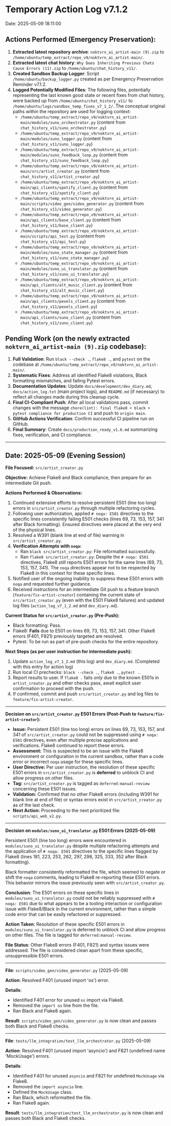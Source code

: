 # Temporary Action Log v7.1.2

Date: 2025-05-09 18:11:00

## Actions Performed (Emergency Preservation):

1.  **Extracted latest repository archive**: `noktvrn_ai_artist-main (9).zip` to `/home/ubuntu/temp_extract/repo_v9/noktvrn_ai_artist-main/`.
2.  **Extracted latest chat history**: `Why Does Inheriting Previous Chats Cause Errors (11).zip` to `/home/ubuntu/chat_history_v11/`.
3.  **Created Sandbox Backup Logger**: Script `/home/ubuntu/backup_logger.py` created as per Emergency Preservation Reminder v7.1.2.
4.  **Logged Potentially Modified Files**: The following files, potentially representing the last known good state or recent fixes from chat history, were backed up from `/home/ubuntu/chat_history_v11/` to `/home/ubuntu/logs/sandbox_temp_fixes_v7_1_2/`. The conceptual original paths within the repository are used for logging context:
    *   `/home/ubuntu/temp_extract/repo_v9/noktvrn_ai_artist-main/modules/suno_orchestrator.py` (content from `chat_history_v11/suno_orchestrator.py`)
    *   `/home/ubuntu/temp_extract/repo_v9/noktvrn_ai_artist-main/modules/suno_logger.py` (content from `chat_history_v11/suno_logger.py`)
    *   `/home/ubuntu/temp_extract/repo_v9/noktvrn_ai_artist-main/modules/suno_feedback_loop.py` (content from `chat_history_v11/suno_feedback_loop.py`)
    *   `/home/ubuntu/temp_extract/repo_v9/noktvrn_ai_artist-main/src/artist_creator.py` (content from `chat_history_v11/artist_creator.py`)
    *   `/home/ubuntu/temp_extract/repo_v9/noktvrn_ai_artist-main/api_clients/spotify_client.py` (content from `chat_history_v11/spotify_client.py`)
    *   `/home/ubuntu/temp_extract/repo_v9/noktvrn_ai_artist-main/scripts/video_gen/video_generator.py` (content from `chat_history_v11/video_generator.py`)
    *   `/home/ubuntu/temp_extract/repo_v9/noktvrn_ai_artist-main/api_clients/base_client.py` (content from `chat_history_v11/base_client.py`)
    *   `/home/ubuntu/temp_extract/repo_v9/noktvrn_ai_artist-main/scripts/api_test.py` (content from `chat_history_v11/api_test.py`)
    *   `/home/ubuntu/temp_extract/repo_v9/noktvrn_ai_artist-main/modules/suno_state_manager.py` (content from `chat_history_v11/suno_state_manager.py`)
    *   `/home/ubuntu/temp_extract/repo_v9/noktvrn_ai_artist-main/modules/suno_ui_translator.py` (content from `chat_history_v11/suno_ui_translator.py`)
    *   `/home/ubuntu/temp_extract/repo_v9/noktvrn_ai_artist-main/api_clients/alt_music_client.py` (content from `chat_history_v11/alt_music_client.py`)
    *   `/home/ubuntu/temp_extract/repo_v9/noktvrn_ai_artist-main/api_clients/pexels_client.py` (content from `chat_history_v11/pexels_client.py`)
    *   `/home/ubuntu/temp_extract/repo_v9/noktvrn_ai_artist-main/api_clients/suno_client.py` (content from `chat_history_v11/suno_client.py`)

## Pending Work (on the newly extracted `noktvrn_ai_artist-main (9).zip` codebase):

1.  **Full Validation**: Run `black --check .`, `flake8 .`, and `pytest` on the codebase at `/home/ubuntu/temp_extract/repo_v9/noktvrn_ai_artist-main/`.
2.  **Systematic Fixes**: Address all identified Flake8 violations, Black formatting mismatches, and failing Pytest errors.
3.  **Documentation Updates**: Update `docs/development/dev_diary.md`, `docs/action_log.txt` (main project logs), and `README.md` (if necessary) to reflect all changes made during this cleanup cycle.
4.  **Final CI-Compliant Push**: After all local validations pass, commit changes with the message `chore(lint): final flake8 + black + pytest compliance for production CI` and push to `origin main`.
5.  **GitHub Actions Verification**: Confirm successful CI pipeline run on GitHub.
6.  **Final Summary**: Create `docs/production_ready_v1.6.md` summarizing fixes, verification, and CI compliance.




---
## Date: 2025-05-09 (Evening Session)

**File Focused:** `src/artist_creator.py`

**Objective:** Achieve Flake8 and Black compliance, then prepare for an intermediate Git push.

**Actions Performed & Observations:**
1.  Continued extensive efforts to resolve persistent E501 (line too long) errors in `src/artist_creator.py` through multiple refactoring cycles.
2.  Following user authorization, applied `# noqa: E501` directives to the specific lines consistently failing E501 checks (lines 69, 73, 153, 157, 341 after Black formatting). Ensured directives were placed at the very end of the physical lines.
3.  Resolved a W391 (blank line at end of file) warning in `src/artist_creator.py`.
4.  **Verification Attempts with `noqa`:**
    *   Ran `black src/artist_creator.py`: File reformatted successfully.
    *   Ran `flake8 src/artist_creator.py`: Despite the `# noqa: E501` directives, Flake8 *still* reports E501 errors for the same lines (69, 73, 153, 157, 341). The `noqa` directives appear not to be respected by Flake8 in this context for these specific lines.
5.  Notified user of the ongoing inability to suppress these E501 errors with `noqa` and requested further guidance.
6.  Received instructions for an intermediate Git push to a feature branch (`feature/fix-artist-creator`) containing the current state of `src/artist_creator.py` (even with the E501 Flake8 failures) and updated log files (`action_log_v7_1_2.md` and `dev_diary.md`).

**Current Status for `src/artist_creator.py` (Pre-Push):**
*   Black formatting: Pass.
*   Flake8: **Fails** due to E501 on lines 69, 73, 153, 157, 341. Other Flake8 errors (F401, F821) previously targeted are resolved.
*   Pytest: To be run as part of pre-push checks for the entire repository.

**Next Steps (as per user instruction for intermediate push):**
1.  Update `action_log_v7_1_2.md` (this log) and `dev_diary.md`. (Completed with this entry for action log)
2.  Run local CI prechecks: `black --check .`, `flake8 .`, `pytest .`.
3.  Report results to user. If `flake8 .` fails *only* due to the known E501s in `artist_creator.py` and other checks pass, await explicit user confirmation to proceed with the push.
4.  If confirmed, commit and push `src/artist_creator.py` and log files to `feature/fix-artist-creator`.



---
**Decision on `src/artist_creator.py` E501 Errors (Post-Push to `feature/fix-artist-creator`):**

*   **Issue:** Persistent E501 (line too long) errors on lines 69, 73, 153, 157, and 341 of `src/artist_creator.py` could not be suppressed using `# noqa: E501` directives, even after multiple precise applications and verifications. Flake8 continued to report these errors.
*   **Assessment:** This is suspected to be an issue with the Flake8 environment or configuration in the current sandbox, rather than a code error or incorrect `noqa` usage for these specific lines.
*   **User Directive:** Per user instruction, the resolution of these specific E501 errors in `src/artist_creator.py` is **deferred** to unblock CI and allow progress on other files.
*   **Tag:** `src/artist_creator.py` is tagged as `deferred:manual-review` concerning these E501 issues.
*   **Validation:** Confirmed that no other Flake8 errors (including W391 for blank line at end of file) or syntax errors exist in `src/artist_creator.py` as of the last check.
*   **Next Action:** Proceeding to the next prioritized file: `scripts/api_web_v2.py`.



---
**Decision on `modules/suno_ui_translator.py` E501 Errors (2025-05-09)**

Persistent E501 (line too long) errors were encountered in `modules/suno_ui_translator.py` despite multiple refactoring attempts and the application of `# noqa: E501` directives to the specific lines flagged by Flake8 (lines 181, 223, 253, 262, 297, 298, 325, 333, 352 after Black formatting).

Black formatter consistently reformatted the file, which seemed to negate or shift the `noqa` comments, leading to Flake8 re-reporting these E501 errors. This behavior mirrors the issue previously seen with `src/artist_creator.py`.

**Conclusion**: The E501 errors on these specific lines in `modules/suno_ui_translator.py` could not be reliably suppressed with `# noqa: E501` due to what appears to be a tooling interaction or configuration issue with Flake8/Black in the current environment, rather than a simple code error that can be easily refactored or suppressed.

**Action Taken**: Resolution of these specific E501 errors in `modules/suno_ui_translator.py` is deferred to unblock CI and allow progress on other files. The file is tagged for `deferred:manual-review`.

**File Status**: Other Flake8 errors (F401, F821) and syntax issues were addressed. The file is considered clean apart from these specific, unsuppressible E501 errors.



---
**File**: `scripts/video_gen/video_generator.py` (2025-05-09)

**Action**: Resolved F401 (unused import 'os') error.

**Details**:
- Identified F401 error for unused `os` import via Flake8.
- Removed the `import os` line from the file.
- Ran Black and Flake8 again.

**Result**: `scripts/video_gen/video_generator.py` is now clean and passes both Black and Flake8 checks.



---
**File**: `tests/llm_integration/test_llm_orchestrator.py` (2025-05-09)

**Action**: Resolved F401 (unused import 'asyncio') and F821 (undefined name 'MockUsage') errors.

**Details**:
- Identified F401 for unused `asyncio` and F821 for undefined `MockUsage` via Flake8.
- Removed the `import asyncio` line.
- Defined the `MockUsage` class.
- Ran Black, which reformatted the file.
- Ran Flake8 again.

**Result**: `tests/llm_integration/test_llm_orchestrator.py` is now clean and passes both Black and Flake8 checks.
